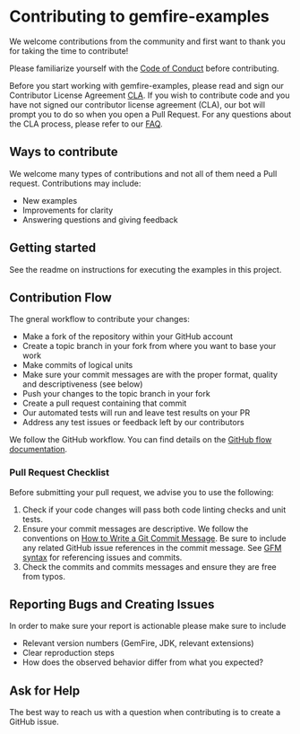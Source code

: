 <!--
  ~ Copyright (c) VMware, Inc. 2023. All rights reserved.
  ~ SPDX-License-Identifier: Apache-2.0
  -->
# Contributing to gemfire-examples
We welcome contributions from the community and first want to thank you for taking the time to contribute!

Please familiarize yourself with the [Code of Conduct](https://github.com/vmware/.github/blob/main/CODE_OF_CONDUCT.md) before contributing.

Before you start working with gemfire-examples, please read and sign our Contributor License Agreement [CLA](https://cla.vmware.com/cla/1/preview). If you wish to contribute code and you have not signed our contributor license agreement (CLA), our bot will prompt you to do so when you open a Pull Request. For any questions about the CLA process, please refer to our [FAQ]([https://cla.vmware.com/faq](https://cla.vmware.com/faq)).

## Ways to contribute
We welcome many types of contributions and not all of them need a Pull request. Contributions may include:
* New examples
* Improvements for clarity
* Answering questions and giving feedback

## Getting started
See the readme on instructions for executing the examples in this project.

## Contribution Flow
The gneral workflow to contribute your changes:
* Make a fork of the repository within your GitHub account
* Create a topic branch in your fork from where you want to base your work
* Make commits of logical units
* Make sure your commit messages are with the proper format, quality and descriptiveness (see below)
* Push your changes to the topic branch in your fork
* Create a pull request containing that commit
* Our automated tests will run and leave test results on your PR
* Address any test issues or feedback left by our contributors

We follow the GitHub workflow. You can find details on the [GitHub flow documentation](https://docs.github.com/en/get-started/quickstart/github-flow).

### Pull Request Checklist

Before submitting your pull request, we advise you to use the following:

1. Check if your code changes will pass both code linting checks and unit tests.
2. Ensure your commit messages are descriptive. We follow the conventions on [How to Write a Git Commit Message](http://chris.beams.io/posts/git-commit/). Be sure to include any related GitHub issue references in the commit message. See [GFM syntax](https://guides.github.com/features/mastering-markdown/#GitHub-flavored-markdown) for referencing issues and commits.
3. Check the commits and commits messages and ensure they are free from typos.

## Reporting Bugs and Creating Issues
In order to make sure your report is actionable please make sure to include
* Relevant version numbers (GemFire, JDK, relevant extensions)
* Clear reproduction steps
* How does the observed behavior differ from what you expected?

## Ask for Help
The best way to reach us with a question when contributing is to create a GitHub issue.

